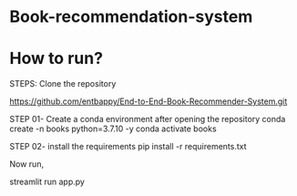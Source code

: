 # Book-recommendation-system

# How to run?

STEPS:
Clone the repository

https://github.com/entbappy/End-to-End-Book-Recommender-System.git

STEP 01- Create a conda environment after opening the repository
conda create -n books python=3.7.10 -y
conda activate books

STEP 02- install the requirements
pip install -r requirements.txt

Now run,

streamlit run app.py
